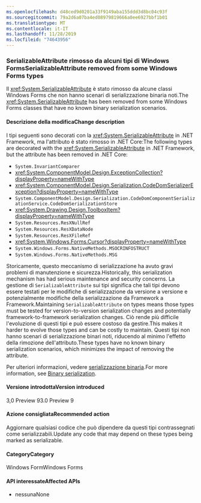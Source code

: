 ```yaml
---
ms.openlocfilehash: d48ced9d0201a33f9149aba155ddd3d8bc04c93f
ms.sourcegitcommit: 79a2d6a07ba4ed08979819666a0ee6927bbf1b01
ms.translationtype: MT
ms.contentlocale: it-IT
ms.lasthandoff: 11/28/2019
ms.locfileid: "74643956"
---
```

### <a name="serializableattribute-removed-from-some-windows-forms-types"></a><span data-ttu-id="15b68-101">SerializableAttribute rimosso da alcuni tipi di Windows Forms</span><span class="sxs-lookup"><span data-stu-id="15b68-101">SerializableAttribute removed from some Windows Forms types</span></span>

<span data-ttu-id="15b68-102">Il <xref:System.SerializableAttribute> è stato rimosso da alcune classi Windows Forms che non hanno scenari di serializzazione binaria noti.</span><span class="sxs-lookup"><span data-stu-id="15b68-102">The <xref:System.SerializableAttribute> has been removed from some Windows Forms classes that have no known binary serialization scenarios.</span></span>

#### <a name="change-description"></a><span data-ttu-id="15b68-103">Descrizione della modifica</span><span class="sxs-lookup"><span data-stu-id="15b68-103">Change description</span></span>

<span data-ttu-id="15b68-104">I tipi seguenti sono decorati con la <xref:System.SerializableAttribute> in .NET Framework, ma l'attributo è stato rimosso in .NET Core:</span><span class="sxs-lookup"><span data-stu-id="15b68-104">The following types are decorated with the <xref:System.SerializableAttribute> in .NET Framework, but the attribute has been removed in .NET Core:</span></span>

- `System.InvariantComparer`
- <xref:System.ComponentModel.Design.ExceptionCollection?displayProperty=nameWithType>
- <xref:System.ComponentModel.Design.Serialization.CodeDomSerializerException?displayProperty=nameWithType>
- `System.ComponentModel.Design.Serialization.CodeDomComponentSerializationService.CodeDomSerializationStore`
- <xref:System.Drawing.Design.ToolboxItem?displayProperty=nameWithType>
- `System.Resources.ResXNullRef`
- `System.Resources.ResXDataNode`
- `System.Resources.ResXFileRef`
- <xref:System.Windows.Forms.Cursor?displayProperty=nameWithType>
- `System.Windows.Forms.NativeMethods.MSOCRINFOSTRUCT`
- `System.Windows.Forms.NativeMethods.MSG`

<span data-ttu-id="15b68-105">Storicamente, questo meccanismo di serializzazione ha avuto gravi problemi di manutenzione e sicurezza.</span><span class="sxs-lookup"><span data-stu-id="15b68-105">Historically, this serialization mechanism has had serious maintenance and security concerns.</span></span> <span data-ttu-id="15b68-106">La gestione di `SerializableAttribute` sui tipi significa che tali tipi devono essere testati per le modifiche di serializzazione da versione a versione e potenzialmente modifiche della serializzazione da Framework a Framework.</span><span class="sxs-lookup"><span data-stu-id="15b68-106">Maintaining `SerializableAttribute` on types means those types must be tested for version-to-version serialization changes and potentially framework-to-framework serialization changes.</span></span> <span data-ttu-id="15b68-107">Ciò rende più difficile l'evoluzione di questi tipi e può essere costoso da gestire.</span><span class="sxs-lookup"><span data-stu-id="15b68-107">This makes it harder to evolve those types and can be costly to maintain.</span></span> <span data-ttu-id="15b68-108">Questi tipi non hanno scenari di serializzazione binari noti, riducendo al minimo l'effetto della rimozione dell'attributo.</span><span class="sxs-lookup"><span data-stu-id="15b68-108">These types have no known binary serialization scenarios, which minimizes the impact of removing the attribute.</span></span>

<span data-ttu-id="15b68-109">Per ulteriori informazioni, vedere [serializzazione binaria](~/docs/standard/serialization/binary-serialization.md).</span><span class="sxs-lookup"><span data-stu-id="15b68-109">For more information, see [Binary serialization](~/docs/standard/serialization/binary-serialization.md).</span></span>

#### <a name="version-introduced"></a><span data-ttu-id="15b68-110">Versione introdotta</span><span class="sxs-lookup"><span data-stu-id="15b68-110">Version introduced</span></span>

<span data-ttu-id="15b68-111">3,0 Preview 9</span><span class="sxs-lookup"><span data-stu-id="15b68-111">3.0 Preview 9</span></span>

#### <a name="recommended-action"></a><span data-ttu-id="15b68-112">Azione consigliata</span><span class="sxs-lookup"><span data-stu-id="15b68-112">Recommended action</span></span>

<span data-ttu-id="15b68-113">Aggiornare qualsiasi codice che può dipendere da questi tipi contrassegnati come serializzabili.</span><span class="sxs-lookup"><span data-stu-id="15b68-113">Update any code that may depend on these types being marked as serializable.</span></span>

#### <a name="category"></a><span data-ttu-id="15b68-114">Category</span><span class="sxs-lookup"><span data-stu-id="15b68-114">Category</span></span>

<span data-ttu-id="15b68-115">Windows Form</span><span class="sxs-lookup"><span data-stu-id="15b68-115">Windows Forms</span></span>

#### <a name="affected-apis"></a><span data-ttu-id="15b68-116">API interessate</span><span class="sxs-lookup"><span data-stu-id="15b68-116">Affected APIs</span></span>

- <span data-ttu-id="15b68-117">nessuna</span><span class="sxs-lookup"><span data-stu-id="15b68-117">None</span></span>

<!--

### Affected APIs

- Not detectable via API analysis

-->
